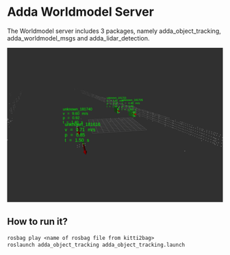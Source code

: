 # Adda Worldmodel Server

The Worldmodel server includes 3 packages, namely adda_object_tracking, adda_worldmodel_msgs and adda_lidar_detection.

<img src="tracker.png"/>

## How to run it?

```  
rosbag play <name of rosbag file from kitti2bag>
roslaunch adda_object_tracking adda_object_tracking.launch

```  
